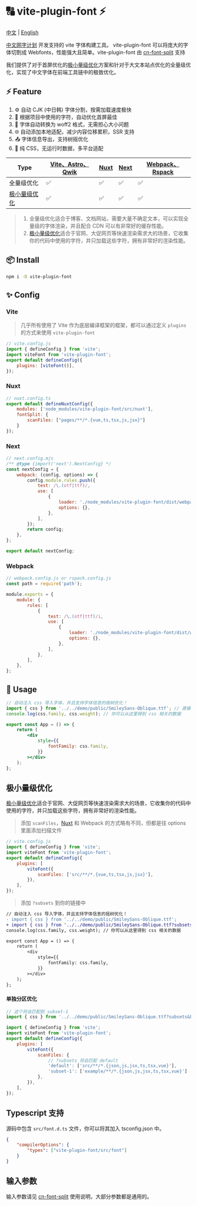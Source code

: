 # 🔠 vite-plugin-font ⚡

[中文](https://github.com/KonghaYao/cn-font-split/blob/ts/packages/vite/README_zh.md) | [English](https://github.com/KonghaYao/cn-font-split/blob/ts/packages/vite/README.md)

[中文网字计划](https://chinese-font.netlify.app) 开发支持的 vite 字体构建工具。 vite-plugin-font 可以将庞大的字体切割成 Webfonts，性能强大且简单。vite-plugin-font 由 [cn-font-split](https://www.npmjs.com/package/cn-font-split) 支持

我们提供了对于首屏优化的[极小量级优化](#极小量级优化)方案和针对于大文本站点优化的全量级优化，实现了中文字体在前端工具链中的极致优化。

## ⚡ Feature

1. ⚙️ 自动 CJK (中日韩) 字体分割，按需加载速度极快
2. 🚀 根据项目中使用的字符，自动优化首屏最佳
3. 🔄 字体自动转换为 woff2 格式，无需担心大小问题
4. 🌐 自动添加本地适配，减少内容位移累积，SSR 支持
5. 📤 字体信息导出，支持树摇优化
6. 🎨 纯 CSS，无运行时数据，多平台适配

| Type                          | [Vite、Astro、Qwik](#vite) | [Nuxt](#nuxt) | [Next](#next) | [Webpack、Rspack](#webpack) |
|-------------------------------|--------------------------|---------------|---------------|----------------------------|
| 全量级优化                    | ✅                        | ✅             | ✅             | ✅                          |
| [极小量级优化](#极小量级优化) | ✅                        | ✅             | ✅             | ✅                          |

> 1. 全量级优化适合于博客、文档网站，需要大量不确定文本，可以实现全量级的字体渲染，并且配合 CDN 可以有非常好的缓存性能。
> 2. [极小量级优化](#极小量级优化)适合于官网、大促网页等快速渲染需求大的场景，它收集你的代码中使用的字符，并只加载这些字符，拥有非常好的渲染性能。

## 📦 Install

```sh
npm i -D vite-plugin-font
```

## ✨ Config

### Vite

> 几乎所有使用了 Vite 作为底层编译框架的框架，都可以通过定义 `plugins` 的方式来使用 `vite-plugin-font`

```js
// vite.config.js
import { defineConfig } from 'vite';
import viteFont from 'vite-plugin-font';
export default defineConfig({
    plugins: [viteFont()],
});
```

### Nuxt

```js
// nuxt.config.ts
export default defineNuxtConfig({
    modules: ['node_modules/vite-plugin-font/src/nuxt'],
    fontSplit: {
        scanFiles: ["pages/**/*.{vue,ts,tsx,js,jsx}"]
    }
});
```

### Next

```js
// next.config.mjs
/** @type {import('next').NextConfig} */
const nextConfig = {
    webpack: (config, options) => {
        config.module.rules.push({
            test: /\.(otf|ttf)/,
            use: [
                {
                    loader: './node_modules/vite-plugin-font/dist/webpack.mjs',
                    options: {},
                },
            ],
        });
        return config;
    },
};

export default nextConfig;
```

### Webpack

```js
// webpack.config.js or rspack.config.js
const path = require('path');

module.exports = {
    module: {
        rules: [
            {
                test: /\.(otf|ttf)/i,
                use: [
                    {
                        loader: './node_modules/vite-plugin-font/dist/webpack.mjs',
                        options: {},
                    },
                ],
            },
        ],
    },
};
```

## 🚀 Usage

```jsx
// 自动注入 css 导入字体，并且支持字体信息的摇树优化！
import { css } from '../../demo/public/SmileySans-Oblique.ttf'; // 直接 import 字体文件
console.log(css.family, css.weight); // 你可以从这里得到 css 相关的数据

export const App = () => {
    return (
        <div
            style={{
                fontFamily: css.family,
            }}
        ></div>
    );
};
```

## 极小量级优化

[极小量级优化](#极小量级优化)适合于官网、大促网页等快速渲染需求大的场景，它收集你的代码中使用的字符，并只加载这些字符，拥有非常好的渲染性能。

> 添加 `scanFiles`，[Nuxt](#nuxt) 和 Webpack 的方式略有不同，但都是往 options 里面添加扫描文件

```js
// vite.config.js
import { defineConfig } from 'vite';
import viteFont from 'vite-plugin-font';
export default defineConfig({
    plugins: [
        viteFont({
            scanFiles: ['src/**/*.{vue,ts,tsx,js,jsx}'],
        }), 
    ],
});
```

> 添加 `?subsets` 到你的链接中

```diff
// 自动注入 css 导入字体，并且支持字体信息的摇树优化！
- import { css } from '../../demo/public/SmileySans-Oblique.ttf';
+ import { css } from '../../demo/public/SmileySans-Oblique.ttf?subsets';
console.log(css.family, css.weight); // 你可以从这里得到 css 相关的数据

export const App = () => {
    return (
        <div
            style={{
                fontFamily: css.family,
            }}
        ></div>
    );
};
```

#### 单独分区优化

```js
// 这个将会匹配到 subset-1 
import { css } from '../../demo/public/SmileySans-Oblique.ttf?subsets&key=subset-1';
```

```js
import { defineConfig } from 'vite';
import viteFont from 'vite-plugin-font';
export default defineConfig({
    plugins: [
        viteFont({
            scanFiles: {
                // ?subsets 将会匹配 default
                'default': ['src/**/*.{json,js,jsx,ts,tsx,vue}'],
                'subset-1': ['example/**/*.{json,js,jsx,ts,tsx,vue}']
            },
        }), 
    ],
});
```

## Typescript 支持

源码中包含 `src/font.d.ts` 文件，你可以将其加入 tsconfig.json 中。

```json
{
    "compilerOptions": {
        "types": ["vite-plugin-font/src/font"]
    }
}
```

## 输入参数

输入参数请见 [cn-font-split](https://www.npmjs.com/package/cn-font-split) 使用说明，大部分参数都是通用的。
